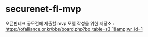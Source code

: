 # securenet-fl-mvp
오픈핀테크 공모전에 제출할 mvp 모델 작성을 위한 저장소 : https://ofalliance.or.kr/bbs/board.php?bo_table=s3_1&amp;wr_id=1 
